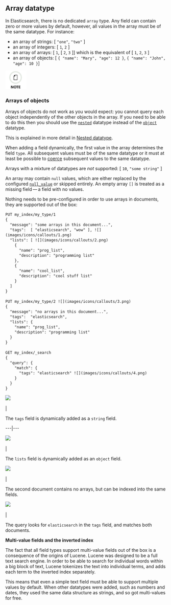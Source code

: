 ## Array datatype

In Elasticsearch, there is no dedicated `array` type. Any field can contain zero or more values by default, however, all values in the array must be of the same datatype. For instance:

  * an array of strings: [ `"one"`, `"two"` ] 
  * an array of integers: [ `1`, `2` ] 
  * an array of arrays: [ `1`, [ `2`, `3` ]] which is the equivalent of [ `1`, `2`, `3` ] 
  * an array of objects: [ `{ "name": "Mary", "age": 12 }`, `{ "name": "John", "age": 10 }`] 



![Note](images/icons/note.png)

### Arrays of objects

Arrays of objects do not work as you would expect: you cannot query each object independently of the other objects in the array. If you need to be able to do this then you should use the [`nested`](nested.html "Nested datatype") datatype instead of the [`object`](object.html "Object datatype") datatype.

This is explained in more detail in [Nested datatype](nested.html "Nested datatype").

When adding a field dynamically, the first value in the array determines the field `type`. All subsequent values must be of the same datatype or it must at least be possible to [coerce](coerce.html "coerce") subsequent values to the same datatype.

Arrays with a mixture of datatypes are _not_ supported: [ `10`, `"some string"` ]

An array may contain `null` values, which are either replaced by the configured [`null_value`](null-value.html "null_value") or skipped entirely. An empty array `[]` is treated as a missing field — a field with no values.

Nothing needs to be pre-configured in order to use arrays in documents, they are supported out of the box:
    
    
    PUT my_index/my_type/1
    {
      "message": "some arrays in this document...",
      "tags":  [ "elasticsearch", "wow" ], ![](images/icons/callouts/1.png)
      "lists": [ ![](images/icons/callouts/2.png)
        {
          "name": "prog_list",
          "description": "programming list"
        },
        {
          "name": "cool_list",
          "description": "cool stuff list"
        }
      ]
    }
    
    PUT my_index/my_type/2 ![](images/icons/callouts/3.png)
    {
      "message": "no arrays in this document...",
      "tags":  "elasticsearch",
      "lists": {
        "name": "prog_list",
        "description": "programming list"
      }
    }
    
    GET my_index/_search
    {
      "query": {
        "match": {
          "tags": "elasticsearch" ![](images/icons/callouts/4.png)
        }
      }
    }

![](images/icons/callouts/1.png)

| 

The `tags` field is dynamically added as a `string` field.   
  
---|---  
  
![](images/icons/callouts/2.png)

| 

The `lists` field is dynamically added as an `object` field.   
  
![](images/icons/callouts/3.png)

| 

The second document contains no arrays, but can be indexed into the same fields.   
  
![](images/icons/callouts/4.png)

| 

The query looks for `elasticsearch` in the `tags` field, and matches both documents.   
  
**Multi-value fields and the inverted index**

The fact that all field types support multi-value fields out of the box is a consequence of the origins of Lucene. Lucene was designed to be a full text search engine. In order to be able to search for individual words within a big block of text, Lucene tokenizes the text into individual terms, and adds each term to the inverted index separately.

This means that even a simple text field must be able to support multiple values by default. When other datatypes were added, such as numbers and dates, they used the same data structure as strings, and so got multi-values for free.
